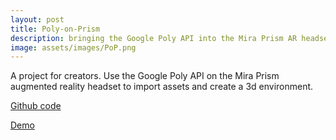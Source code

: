```yaml
---
layout: post
title: Poly-on-Prism
description: bringing the Google Poly API into the Mira Prism AR headset
image: assets/images/PoP.png
---
```


A project for creators. Use the Google Poly API on the Mira Prism augmented reality headset to import assets and create a 3d environment.

[Github code](https://github.com/kpchad/PolyOnPrism)

[Demo](https://www.youtube.com/watch?v=xoUc3HBwB3k)
